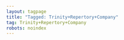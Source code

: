 ```yaml
---
layout: tagpage
title: "Tagged: Trinity+Repertory+Company"
tag: Trinity+Repertory+Company
robots: noindex
---
```

